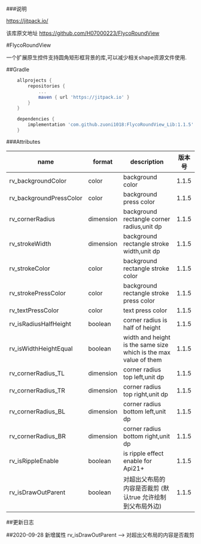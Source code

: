 ###说明

https://jitpack.io/

该库原文地址 https://github.com/H07000223/FlycoRoundView

#FlycoRoundView

一个扩展原生控件支持圆角矩形框背景的库,可以减少相关shape资源文件使用.

##Gradle

```groovy
	allprojects {
		repositories {
			...
			maven { url 'https://jitpack.io' }
		}
	}

	dependencies {
	    implementation 'com.github.zuoni1018:FlycoRoundView_Lib:1.1.5'
	}
```

###Attributes

|name|format|description|版本号|
|------------------|------------------|------------------|------------------|
| rv_backgroundColor | color | background color|1.1.5|
| rv_backgroundPressColor | color | background press color|1.1.5|
| rv_cornerRadius | dimension | background rectangle corner radius,unit dp|1.1.5|
| rv_strokeWidth | dimension | background rectangle stroke width,unit dp|1.1.5|
| rv_strokeColor | color |background rectangle stroke color|1.1.5|
| rv_strokePressColor | color |background rectangle stroke press color|1.1.5|
| rv_textPressColor | color |text press color|1.1.5|
| rv_isRadiusHalfHeight | boolean | corner radius is half of height|1.1.5|
| rv_isWidthHeightEqual | boolean | width and height is the same size which is the max value of them|1.1.5|
| rv_cornerRadius_TL | dimension | corner radius top left,unit dp|1.1.5|
| rv_cornerRadius_TR | dimension | corner radius top right,unit dp|1.1.5|
| rv_cornerRadius_BL | dimension | corner radius bottom left,unit dp|1.1.5|
| rv_cornerRadius_BR | dimension | corner radius bottom right,unit dp|1.1.5|
| rv_isRippleEnable | boolean | is ripple effect enable for Api21+ |1.1.5|
| rv_isDrawOutParent | boolean | 对超出父布局的内容是否裁剪 (默认true  允许绘制到父布局外边) |1.1.5|

##更新日志

##2020-09-28
新增属性
rv_isDrawOutParent --> 对超出父布局的内容是否裁剪






